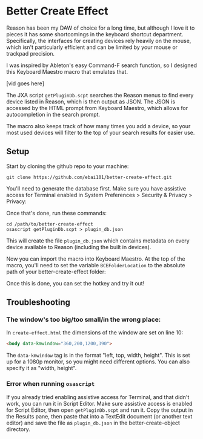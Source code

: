 # Better Create Effect

Reason has been my DAW of choice for a long time, but although I love it to pieces it has some shortcomings in the keyboard shortcut department. Specifically, the interfaces for creating devices rely heavily on the mouse, which isn't particularly efficient and can be limited by your mouse or trackpad precision.

I was inspired by Ableton's easy Command-F search function, so I designed this Keyboard Maestro macro that emulates that.

[vid goes here]

The JXA script `getPluginDb.scpt` searches the Reason menus to find every device listed in Reason, which is then output as JSON. The JSON is accessed by the HTML prompt from Keyboard Maestro, which allows for autocompletion in the search prompt.

The macro also keeps track of how many times you add a device, so your most used devices will filter to the top of your search results for easier use.

## Setup

Start by cloning the github repo to your machine:

```shell
git clone https://github.com/ebai101/better-create-effect.git
```

You'll need to generate the database first. Make sure you have assistive access for Terminal enabled in System Preferences > Security & Privacy > Privacy:

Once that's done, run these commands:

```shell
cd /path/to/better-create-effect
osascript getPluginDb.scpt > plugin_db.json
```

This will create the file `plugin_db.json` which contains metadata on every device available to Reason (including the built in devices).

Now you can import the macro into Keyboard Maestro. At the top of the macro, you'll need to set the variable `BCEFolderLocation` to the absolute path of your better-create-effect folder:



Once this is done, you can set the hotkey and try it out!

## Troubleshooting

### The window's too big/too small/in the wrong place:

In `create-effect.html` the dimensions of the window are set on line 10:

```html
<body data-kmwindow="360,200,1200,390">
```

The `data-kmwindow` tag is in the format "left, top, width, height". This is set up for a 1080p monitor, so you might need different options. You can also specify it as "width, height".

### Error when running `osascript`

If you already tried enabling assistive access for Terminal, and that didn't work, you can run it in Script Editor. Make sure assistive access is enabled for Script Editor, then open `getPluginDb.scpt` and run it. Copy the output in the Results pane, then paste that into a TextEdit document (or another text editor) and save the file as `plugin_db.json` in the better-create-object directory.